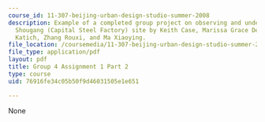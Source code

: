```yaml
---
course_id: 11-307-beijing-urban-design-studio-summer-2008
description: Example of a completed group project on observing and understanding the
  Shougang (Capital Steel Factory) site by Keith Case, Marissa Grace Desmond, Kristina
  Katich, Zhang Rouxi, and Ma Xiaoying.
file_location: /coursemedia/11-307-beijing-urban-design-studio-summer-2008/76916fe34c05b50f9d46031505e1e651_group4_assn1_2.pdf
file_type: application/pdf
layout: pdf
title: Group 4 Assignment 1 Part 2
type: course
uid: 76916fe34c05b50f9d46031505e1e651

---
```

None
